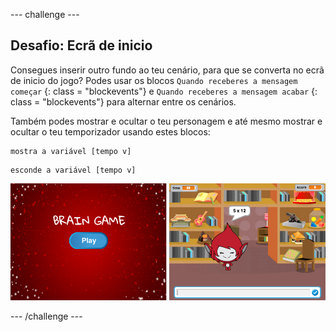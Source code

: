 \--- challenge \---

## Desafio: Ecrã de inicio

Consegues inserir outro fundo ao teu cenário, para que se converta no ecrã de inicio do jogo? Podes usar os blocos ` Quando receberes a mensagem começar ` {: class = "blockevents"} e ` Quando receberes a mensagem acabar ` {: class = "blockevents"} para alternar entre os cenários.

Também podes mostrar e ocultar o teu personagem e até mesmo mostrar e ocultar o teu temporizador usando estes blocos:

```blocks
mostra a variável [tempo v]
```

```blocks
esconde a variável [tempo v]
```

![screenshot](images/brain-startscreen.png)

\--- /challenge \---